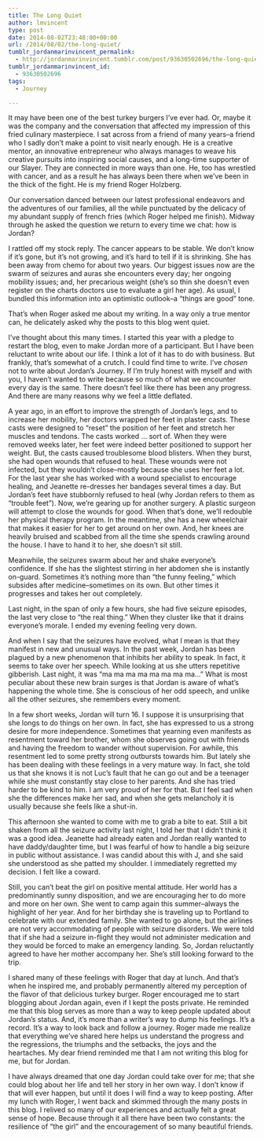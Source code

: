 ```yaml
---
title: The Long Quiet
author: lmvincent
type: post
date: 2014-08-02T23:48:00+00:00
url: /2014/08/02/the-long-quiet/
tumblr_jordanmarinvincent_permalink:
  - http://jordanmarinvincent.tumblr.com/post/93630502696/the-long-quiet
tumblr_jordanmarinvincent_id:
  - 93630502696
tags:
  - Journey

---
```

It may have been one of the best turkey burgers I’ve ever had. Or, maybe it was the company and the conversation that affected my impression of this fried culinary masterpiece. I sat across from a friend of many years–a friend who I sadly don’t make a point to visit nearly enough. He is a creative mentor, an innovative entrepreneur who always manages to weave his creative pursuits into inspiring social causes, and a long-time supporter of our Slayer. They are connected in more ways than one. He, too has wrestled with cancer, and as a result he has always been there when we’ve been in the thick of the fight. He is my friend Roger Holzberg.<!--more-->

Our conversation danced between our latest professional endeavors and the adventures of our families, all the while punctuated by the delicacy of my abundant supply of french fries (which Roger helped me finish). Midway through he asked the question we return to every time we chat: how is Jordan?<!-- more -->

I rattled off my stock reply. The cancer appears to be stable. We don’t know if it’s gone, but it’s not growing, and it’s hard to tell if it is shrinking. She has been away from chemo for about two years. Our biggest issues now are the swarm of seizures and auras she encounters every day; her ongoing mobility issues; and, her precarious weight (she’s so thin she doesn’t even register on the charts doctors use to evaluate a girl her age). As usual, I bundled this information into an optimistic outlook–a “things are good” tone.

That’s when Roger asked me about my writing. In a way only a true mentor can, he delicately asked why the posts to this blog went quiet.

I’ve thought about this many times. I started this year with a pledge to restart the blog, even to make Jordan more of a participant. But I have been reluctant to write about our life. I think a lot of it has to do with business. But frankly, that’s somewhat of a crutch. I could find time to write. I’ve _chosen_ not to write about Jordan’s Journey. If I’m truly honest with myself and with you, I haven’t wanted to write because so much of what we encounter every day is the same. There doesn’t feel like there has been any progress. And there are many reasons why we feel a little deflated.

A year ago, in an effort to improve the strength of Jordan’s legs, and to increase her mobility, her doctors wrapped her feet in plaster casts. These casts were designed to “reset” the position of her feet and stretch her muscles and tendons. The casts worked … sort of. When they were removed weeks later, her feet were indeed better positioned to support her weight. But, the casts caused troublesome blood blisters. When they burst, she had open wounds that refused to heal. These wounds were not infected, but they wouldn’t close–mostly because she uses her feet a lot. For the last year she has worked with a wound specialist to encourage healing, and Jeanette re-dresses her bandages several times a day. But Jordan’s feet have stubbornly refused to heal (why Jordan refers to them as “trouble feet”). Now, we’re gearing up for another surgery. A plastic surgeon will attempt to close the wounds for good. When that’s done, we’ll redouble her physical therapy program. In the meantime, she has a new wheelchair that makes it easier for her to get around on her own. And, her knees are heavily bruised and scabbed from all the time she spends crawling around the house. I have to hand it to her, she doesn’t sit still.

Meanwhile, the seizures swarm about her and shake everyone’s confidence. If she has the slightest stirring in her abdomen she is instantly on-guard. Sometimes it’s nothing more than “the funny feeling,” which subsides after medicine–sometimes on its own. But other times it progresses and takes her out completely.

Last night, in the span of only a few hours, she had five seizure episodes, the last very close to “the real thing.” When they cluster like that it drains everyone’s morale. I ended my evening feeling very down.

And when I say that the seizures have evolved, what I mean is that they manifest in new and unusual ways. In the past week, Jordan has been plagued by a new phenomenon that inhibits her ability to speak. In fact, it seems to take over her speech. While looking at us she utters repetitive gibberish. Last night, it was “ma ma ma ma ma ma ma ma…” What is most peculiar about these new brain surges is that Jordan is aware of what’s happening the whole time. She is conscious of her odd speech, and unlike all the other seizures, she remembers every moment.

In a few short weeks, Jordan will turn 16. I suppose it is unsurprising that she longs to do things on her own. In fact, she has expressed to us a strong desire for more independence. Sometimes that yearning even manifests as resentment toward her brother, whom she observes going out with friends and having the freedom to wander without supervision. For awhile, this resentment led to some pretty strong outbursts towards him. But lately she has been dealing with these feelings in a very mature way. In fact, she told us that she knows it is not Luc’s fault that he can go out and be a teenager while she must constantly stay close to her parents. And she has tried harder to be kind to him. I am very proud of her for that. But I feel sad when she the differences make her sad, and when she gets melancholy it is usually because she feels like a shut-in.

This afternoon she wanted to come with me to grab a bite to eat. Still a bit shaken from all the seizure activity last night, I told her that I didn’t think it was a good idea. Jeanette had already eaten and Jordan really wanted to have daddy/daughter time, but I was fearful of how to handle a big seizure in public without assistance. I was candid about this with J, and she said she understood as she patted my shoulder. I immediately regretted my decision. I felt like a coward.

Still, you can’t beat the girl on positive mental attitude. Her world has a predominantly sunny disposition, and we are encouraging her to do more and more on her own. She went to camp again this summer–always the highlight of her year. And for her birthday she is traveling up to Portland to celebrate with our extended family. She wanted to go alone, but the airlines are not very accommodating of people with seizure disorders. We were told that if she had a seizure in-flight they would not administer medication and they would be forced to make an emergency landing. So, Jordan reluctantly agreed to have her mother accompany her. She’s still looking forward to the trip.

I shared many of these feelings with Roger that day at lunch. And that’s when he inspired me, and probably permanently altered my perception of the flavor of that delicious turkey burger. Roger encouraged me to start blogging about Jordan again, even if I kept the posts private. He reminded me that this blog serves as more than a way to keep people updated about Jordan’s status. And, it’s more than a writer’s way to dump his feelings. It’s a record. It’s a way to look back and follow a journey. Roger made me realize that everything we’ve shared here helps us understand the progress and the regressions, the triumphs and the setbacks, the joys and the heartaches. My dear friend reminded me that I am not writing this blog for me, but for Jordan.

I have always dreamed that one day Jordan could take over for me; that she could blog about her life and tell her story in her own way. I don’t know if that will ever happen, but until it does I will find a way to keep posting. After my lunch with Roger, I went back and skimmed through the many posts in this blog. I relived so many of our experiences and actually felt a great sense of hope. Because through it all there have been two constants: the resilience of “the girl” and the encouragement of so many beautiful friends.